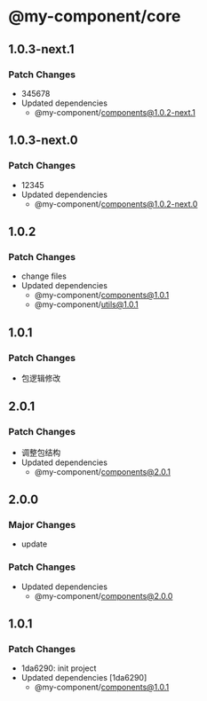 # @my-component/core

## 1.0.3-next.1

### Patch Changes

- 345678
- Updated dependencies
  - @my-component/components@1.0.2-next.1

## 1.0.3-next.0

### Patch Changes

- 12345
- Updated dependencies
  - @my-component/components@1.0.2-next.0

## 1.0.2

### Patch Changes

- change files
- Updated dependencies
  - @my-component/components@1.0.1
  - @my-component/utils@1.0.1

## 1.0.1

### Patch Changes

- 包逻辑修改

## 2.0.1

### Patch Changes

- 调整包结构
- Updated dependencies
  - @my-component/components@2.0.1

## 2.0.0

### Major Changes

- update

### Patch Changes

- Updated dependencies
  - @my-component/components@2.0.0

## 1.0.1

### Patch Changes

- 1da6290: init project
- Updated dependencies [1da6290]
  - @my-component/components@1.0.1
